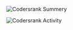 <!--
**RahulDey12/RahulDey12** is a ✨ _special_ ✨ repository because its `README.md` (this file) appears on your GitHub profile.

Here are some ideas to get you started:

- 🔭 I’m currently working on ...
- 🌱 I’m currently learning ...
- 👯 I’m looking to collaborate on ...
- 🤔 I’m looking for help with ...
- 💬 Ask me about ...
- 📫 How to reach me: ...
- 😄 Pronouns: ...
- ⚡ Fun fact: ...
-->


![Codersrank Summery](https://cr-ss-service.azurewebsites.net/api/ScreenShot?widget=summary&username=rahuldey12)

![Codersrank Activity](https://cr-ss-service.azurewebsites.net/api/ScreenShot?widget=activity&username=rahuldey12)
